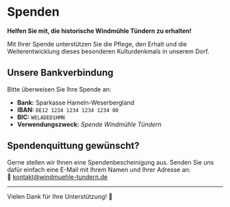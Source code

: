 # Spenden

**Helfen Sie mit, die historische Windmühle Tündern zu erhalten!**

Mit Ihrer Spende unterstützen Sie die Pflege, den Erhalt und die Weiterentwicklung dieses besonderen Kulturdenkmals in unserem Dorf.

## Unsere Bankverbindung

Bitte überweisen Sie Ihre Spende an:

- **Bank:** Sparkasse Hameln-Weserbergland
- **IBAN:** `DE12 1234 1234 1234 1234 00`
- **BIC:** `WELADED1HMN`
- **Verwendungszweck:** *Spende Windmühle Tündern*

## Spendenquittung gewünscht?

Gerne stellen wir Ihnen eine Spendenbescheinigung aus. Senden Sie uns dafür einfach eine E-Mail mit Ihrem Namen und Ihrer Adresse an:  
📧 [kontakt@windmuehle-tundern.de](mailto:kontakt@windmuehle-tundern.de)

---

Vielen Dank für Ihre Unterstützung! 🙏
